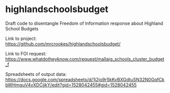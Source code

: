 # highlandschoolsbudget

Draft code to disentangle Freedom of Information response about Highland School Budgets

Link to project:<br />
https://github.com/mrcrookes/highlandschoolsbudget/

Link to FOI request:<br />
https://www.whatdotheyknow.com/request/mallaig_schools_cluster_budget_f

Spreadsheets of output data:<br />
https://docs.google.com/spreadsheets/d/1j2jo9r5kKvBXGdtuSN32N0GqfCkbWHmguV4vXDCjjkY/edit?gid=1528042455#gid=1528042455
